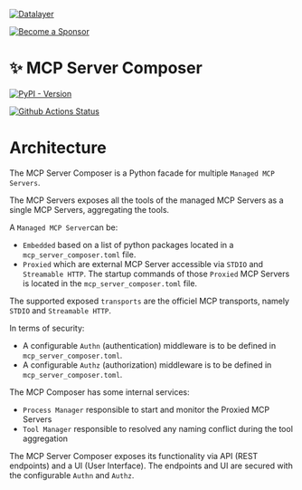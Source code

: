 <!--
  ~ Copyright (c) 2023-2024 Datalayer, Inc.
  ~
  ~ BSD 3-Clause License
-->

[![Datalayer](https://assets.datalayer.tech/datalayer-25.svg)](https://datalayer.io)

[![Become a Sponsor](https://img.shields.io/static/v1?label=Become%20a%20Sponsor&message=%E2%9D%A4&logo=GitHub&style=flat&color=1ABC9C)](https://github.com/sponsors/datalayer)

# ✨ MCP Server Composer

[![PyPI - Version](https://img.shields.io/pypi/v/mcp-server-composer)](https://pypi.org/project/mcp-server-composer)

[![Github Actions Status](https://github.com/datalayer/mcp-server-composer/workflows/Build/badge.svg)](https://github.com/datalayer/mcp-server-composer/actions/workflows/build.yml)

# Architecture

The MCP Server Composer is a Python facade for multiple `Managed MCP Servers`.

The MCP Servers exposes all the tools of the managed MCP Servers as a single MCP Servers, aggregating the tools.

A `Managed MCP Server`can be:

- `Embedded` based on a list of python packages located in a `mcp_server_composer.toml` file.
- `Proxied` which are external MCP Server accessible via `STDIO` and `Streamable HTTP`. The startup commands of those `Proxied` MCP Servers is located in the `mcp_server_composer.toml` file.

The supported exposed `transports` are the officiel MCP transports, namely `STDIO` and `Streamable HTTP`.

In terms of security:

- A configurable `Authn` (authentication) middleware is to be defined in `mcp_server_composer.toml`.
- A configurable `Authz` (authorization) middleware is to be defined in `mcp_server_composer.toml`.

The MCP Composer has some internal services:

- `Process Manager` responsible to start and monitor the Proxied MCP Servers
- `Tool Manager` responsible to resolved any naming conflict during the tool aggregation

The MCP Server Composer exposes its functionality via API (REST endpoints) and a UI (User Interface). The endpoints and UI are secured with the configurable `Authn` and `Authz`.
